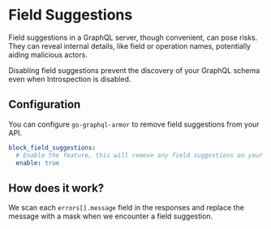 # Field Suggestions

Field suggestions in a GraphQL server, though convenient, can pose risks. They can reveal internal details, like field or operation names, potentially aiding malicious actors.

Disabling field suggestions prevent the discovery of your GraphQL schema even when Introspection is disabled.

<!-- TOC -->

## Configuration

You can configure `go-graphql-armor` to remove field suggestions from your API.

```yaml
block_field_suggestions:
  # Enable the feature, this will remove any field suggestions on your API
  enable: true
```

## How does it work?

We scan each `errors[].message` field in the responses and replace the message with a mask when we encounter a field suggestion.
